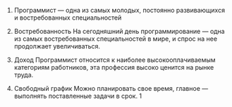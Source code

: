 1. Программист — одна из самых молодых, постоянно развивающихся и востребованных специальностей

2. Востребованность
На сегодняшний день программирование — одна из самых востребованных специальностей в мире, и спрос на нее продолжает увеличиваться.

3. Доход
Программист относится к наиболее высокооплачиваемым категориям работников, эта профессия высоко ценится на рынке труда.

4. Свободный график
Можно планировать свое время, главное — выполнять поставленные задачи в срок.
1